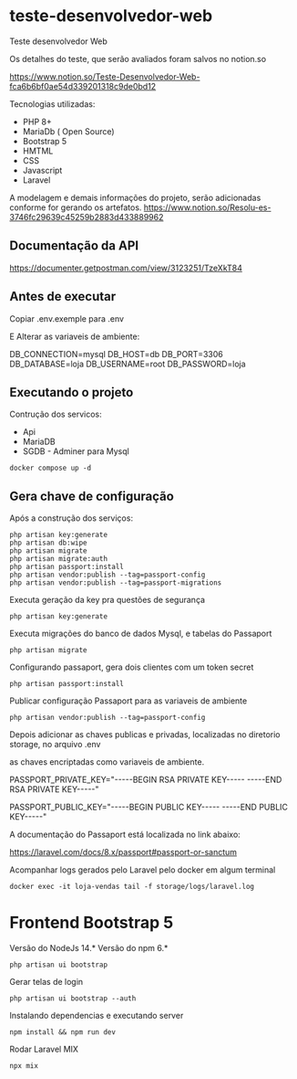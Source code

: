 # teste-desenvolvedor-web
Teste desenvolvedor Web 

Os detalhes do teste, que serão avaliados foram salvos no notion.so

https://www.notion.so/Teste-Desenvolvedor-Web-fca6b6bf0ae54d339201318c9de0bd12

Tecnologias utilizadas:

- PHP 8+
- MariaDb ( Open Source)
- Bootstrap 5
- HMTML
- CSS
- Javascript
- Laravel


A modelagem e demais informações do projeto, serão adicionadas conforme for gerando os artefatos.
https://www.notion.so/Resolu-es-3746fc29639c45259b2883d433889962

## Documentação da API
https://documenter.getpostman.com/view/3123251/TzeXkT84

## Antes de executar

Copiar .env.exemple para .env

E Alterar as variaveis de ambiente:

DB_CONNECTION=mysql
DB_HOST=db
DB_PORT=3306
DB_DATABASE=loja
DB_USERNAME=root
DB_PASSWORD=loja

## Executando o projeto

Contrução dos servicos:

- Api
- MariaDB
- SGDB - Adminer para Mysql

`docker compose up -d`

## Gera chave de configuração

Após a construção dos serviços:

    php artisan key:generate
    php artisan db:wipe 
    php artisan migrate 
    php artisan migrate:auth
    php artisan passport:install
    php artisan vendor:publish --tag=passport-config
    php artisan vendor:publish --tag=passport-migrations

Executa geração da key pra questões de segurança

`php artisan key:generate`

Executa migrações do banco de dados Mysql, e tabelas do Passaport

`php artisan migrate`

Configurando passaport, gera dois clientes com um token secret

`php artisan passport:install`

Publicar configuração Passaport para as variaveis de ambiente

`php artisan vendor:publish --tag=passport-config`


Depois adicionar as chaves publicas e privadas, localizadas no diretorio storage, no arquivo .env

as chaves encriptadas como variaveis de ambiente.

PASSPORT_PRIVATE_KEY="-----BEGIN RSA PRIVATE KEY-----
<private key here>
-----END RSA PRIVATE KEY-----"

PASSPORT_PUBLIC_KEY="-----BEGIN PUBLIC KEY-----
<public key here>
-----END PUBLIC KEY-----"

A documentação do Passaport está localizada no link abaixo:

https://laravel.com/docs/8.x/passport#passport-or-sanctum

Acompanhar logs gerados pelo Laravel pelo docker em algum terminal

`docker exec -it loja-vendas tail -f storage/logs/laravel.log`

# Frontend Bootstrap 5

Versão do NodeJs 14.*
Versão do npm 6.*

`php artisan ui bootstrap`

 Gerar telas de login

 `php artisan ui bootstrap --auth`

 Instalando dependencias e executando server

 `npm install && npm run dev`

 Rodar Laravel MIX

 `npx mix`
